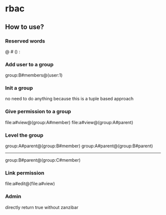 # rbac

## How to use?
### Reserved words
@ # () :

### Add user to a group
group:B#members@(user:1)

### Init a group
no need to do anything because this is a tuple based approach

### Give permission to a group
file:a#view@(group:A#member)
file:a#view@(group:A#parent)

### Level the group
group:A#parent@(group:B#member)
group:A#parent@(group:B#parent)

----------------------------------------------------------------
group:B#parent@(group:C#member)

### Link permission
file:a#edit@(file:a#view)

### Admin
directly return true without zanzibar



